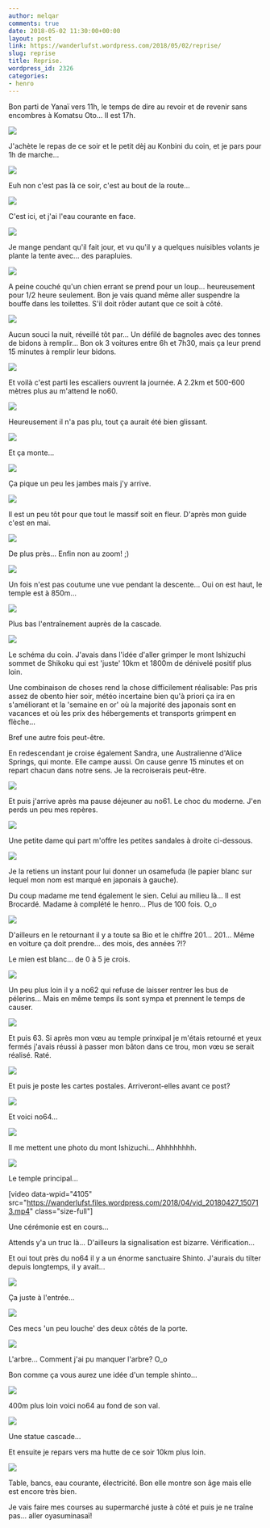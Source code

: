 ```yaml
---
author: melqar
comments: true
date: 2018-05-02 11:30:00+00:00
layout: post
link: https://wanderlufst.wordpress.com/2018/05/02/reprise/
slug: reprise
title: Reprise.
wordpress_id: 2326
categories:
- henro
---
```


Bon parti de Yanaï vers 11h, le temps de dire au revoir et de revenir sans encombres à Komatsu Oto... Il est 17h.  
  
![](https://wanderlufst.files.wordpress.com/2018/04/img_20180426_170750-376967672.jpg)  
  
J'achète le repas de ce soir et le petit dèj au Konbini du coin, et je pars pour 1h de marche...  
  
![](https://wanderlufst.files.wordpress.com/2018/04/img_20180426_174043-145577479.jpg)  
  
Euh non c'est pas là ce soir, c'est au bout de la route...  
  
![](https://wanderlufst.files.wordpress.com/2018/04/img_20180426_18160017703902.jpg)  
  
C'est ici, et j'ai l'eau courante en face.  
  
![](https://wanderlufst.files.wordpress.com/2018/04/img_20180426_181752-954749667.jpg)  
  
Je mange pendant qu'il fait jour, et vu qu'il y a quelques nuisibles volants je plante la tente avec... des parapluies.  
  
![](https://wanderlufst.files.wordpress.com/2018/04/img_20180427_0643081040960847.jpg)  
  
A peine couché qu'un chien errant se prend pour un loup... heureusement pour 1/2 heure seulement. Bon je vais quand même aller suspendre la bouffe dans les toilettes. S'il doit rôder autant que ce soit à côté.  
  
![](https://wanderlufst.files.wordpress.com/2018/04/img_20180427_072917754058443.jpg)  
  
Aucun souci la nuit, réveillé tôt par... Un défilé de bagnoles avec des tonnes de bidons à remplir... Bon ok 3 voitures entre 6h et 7h30, mais ça leur prend 15 minutes à remplir leur bidons.  
  
![](https://wanderlufst.files.wordpress.com/2018/04/img_20180427_073137-3442349841.jpg)  
  
Et voilà c'est parti les escaliers ouvrent la journée. A 2.2km et 500-600 mètres plus au m'attend le no60.  
  
![](https://wanderlufst.files.wordpress.com/2018/04/img_20180427_07443114331316891.jpg)  
  
Heureusement il n'a pas plu, tout ça aurait été bien glissant.  
  
![](https://wanderlufst.files.wordpress.com/2018/04/img_20180427_0746291712818878.jpg)  
  
Et ça monte...  
  
![](https://wanderlufst.files.wordpress.com/2018/04/img_20180427_0824021318678440.jpg)  
  
Ça pique un peu les jambes mais j'y arrive.  
  
![](https://wanderlufst.files.wordpress.com/2018/04/img_20180427_0835411053485538.jpg)  
  
Il est un peu tôt pour que tout le massif soit en fleur. D'après mon guide c'est en mai.  
  
![](https://wanderlufst.files.wordpress.com/2018/04/img_20180427_083549-1073482835.jpg)  
  
De plus près... Enfin non au zoom! ;)  
  
![](https://wanderlufst.files.wordpress.com/2018/04/img_20180427_085848-252735873.jpg)  
  
Un fois n'est pas coutume une vue pendant la descente... Oui on est haut, le temple est à 850m...  
  
![](https://wanderlufst.files.wordpress.com/2018/04/img_20180427_1057141735822474.jpg)  
  
Plus bas l'entraînement auprès de la cascade.  
  
![](https://wanderlufst.files.wordpress.com/2018/04/img_20180427_110009-1231531738.jpg)  
  
Le schéma du coin. J'avais dans l'idée d'aller grimper le mont Ishizuchi sommet de Shikoku qui est 'juste' 10km et 1800m de dénivelé positif plus loin.  
  
Une combinaison de choses rend la chose difficilement réalisable: Pas pris assez de obento hier soir, météo incertaine bien qu'à priori ça ira en s'améliorant et la 'semaine en or' où la majorité des japonais sont en vacances et où les prix des hébergements et transports grimpent en flèche...  
  
Bref une autre fois peut-être.  
  
En redescendant je croise également Sandra, une Australienne d'Alice Springs, qui monte. Elle campe aussi. On cause genre 15 minutes et on repart chacun dans notre sens. Je la recroiserais peut-être.  
  
![](https://wanderlufst.files.wordpress.com/2018/04/img_20180427_1218482126858121.jpg)  
  
Et puis j'arrive après ma pause déjeuner au no61. Le choc du moderne. J'en perds un peu mes repères.  
  
![](https://wanderlufst.files.wordpress.com/2018/04/img_20180427_121955-6033419781.jpg)  
  
Une petite dame qui part m'offre les petites sandales à droite ci-dessous.  
  
![](https://wanderlufst.files.wordpress.com/2018/04/img_20180427_1302461122165013.jpg)  
  
Je la retiens un instant pour lui donner un osamefuda (le papier blanc sur lequel mon nom est marqué en japonais à gauche).  
  
Du coup madame me tend également le sien. Celui au milieu là... Il est Brocardé. Madame à complété le henro... Plus de 100 fois. O_o  
  
![](https://wanderlufst.files.wordpress.com/2018/04/img_20180427_130256415709402.jpg)  
  
D'ailleurs en le retournant il y a toute sa Bio et le chiffre 201... 201... Même en voiture ça doit prendre... des mois, des années ?!?  
  
Le mien est blanc... de 0 à 5 je crois.  
  
![](https://wanderlufst.files.wordpress.com/2018/04/img_20180427_133239749898494.jpg)  
  
Un peu plus loin il y a no62 qui refuse de laisser rentrer les bus de pélerins... Mais en même temps ils sont sympa et prennent le temps de causer.  
  
![](https://wanderlufst.files.wordpress.com/2018/04/img_20180427_141523-19258287.jpg)  
  
Et puis 63. Si après mon vœu au temple prinxipal je m'étais retourné et yeux fermés j'avais réussi à passer mon bâton dans ce trou, mon vœu se serait réalisé. Raté.  
  
![](https://wanderlufst.files.wordpress.com/2018/04/img_20180427_143057-51728866.jpg)  
  
Et puis je poste les cartes postales. Arriveront-elles avant ce post?  
  
![](https://wanderlufst.files.wordpress.com/2018/04/img_20180427_145205-817107111.jpg)  
  
Et voici no64...  
  
![](https://wanderlufst.files.wordpress.com/2018/04/img_20180427_145013-2052399193.jpg)  
  
Il me mettent une photo du mont Ishizuchi... Ahhhhhhhh.  
  
![](https://wanderlufst.files.wordpress.com/2018/04/img_20180427_150548-1581037363.jpg)  
  
Le temple principal...  
  
[video data-wpid="4105" src="https://wanderlufst.files.wordpress.com/2018/04/vid_20180427_150713.mp4" class="size-full"]  
  
Une cérémonie est en cours...  
  
Attends y'a un truc là... D'ailleurs la signalisation est bizarre. Vérification...  
  
Et oui tout près du no64 il y a un énorme sanctuaire Shinto. J'aurais du tilter depuis longtemps, il y avait...  
  
![](https://wanderlufst.files.wordpress.com/2018/04/img_20180427_14524213966124121.jpg)  
  
Ça juste à l'entrée...  
  
![](https://wanderlufst.files.wordpress.com/2018/04/img_20180427_145309-1467177514.jpg)  
  
Ces mecs 'un peu louche' des deux côtés de la porte.  
  
![](https://wanderlufst.files.wordpress.com/2018/04/img_20180427_145435-129811585.jpg)  
  
L'arbre... Comment j'ai pu manquer l'arbre? O_o  
  
Bon comme ça vous aurez une idée d'un temple shinto...  
  
![](https://wanderlufst.files.wordpress.com/2018/04/img_20180427_152640-1986621063.jpg)  
  
400m plus loin voici no64 au fond de son val.  
  
![](https://wanderlufst.files.wordpress.com/2018/04/img_20180427_153025-1899917107.jpg)  
  
Une statue cascade...  
  
Et ensuite je repars vers ma hutte de ce soir 10km plus loin.  
  
![](https://wanderlufst.files.wordpress.com/2018/04/img_20180427_174115-65941555.jpg)  
  
Table, bancs, eau courante, électricité. Bon elle montre son âge mais elle est encore très bien.  
  
Je vais faire mes courses au supermarché juste à côté et puis je ne traîne pas... aller oyasuminasaï!

